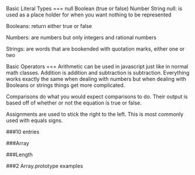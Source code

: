Basic Literal Types ===
null
Boolean (true or false)
Number
String
null: is used as a place holder for when you want nothing to be represented

Booleans: return either true or false

Numbers: are numbers but only integers and rational numbers

Strings: are words that are bookended with quotation marks, either one or two

Basic Operators ===
Arithmetic can be used in javascript just like in normal math classes. Addition is addition and subtraction is subtraction. Everything works exactly the same when dealing with numbers but when dealing with Booleans or strings things get more complicated.

Comparisons do what you would expect comparisons to do. Their output is based off of whether or not the equation is true or false.

Assignments are used to stick the right to the left. This is most commonly used with equals signs.

###10 entries

###Array

###Length

###2 Array.prototype examples
